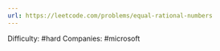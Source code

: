 ```yaml
---
url: https://leetcode.com/problems/equal-rational-numbers
---
```


Difficulty: #hard
Companies: #microsoft